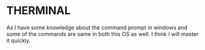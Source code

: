 # THERMINAL
As I have some knowledge about the command prompt in windows and some of the commands are same in both this OS as well. I think I will master it quickly.
